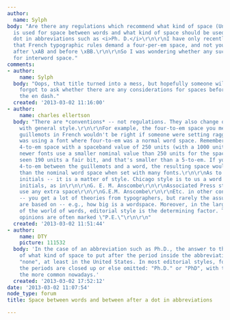 ```yaml
---
author:
  name: Sylph
body: "Are there any regulations which recommend what kind of space (Unicode symbol)
  is used for space between words and what kind of space should be used after the
  dot in abbreviations such as <i>Ph. D.</i>\r\n\r\nI have only recently found out
  that French typographic rules demand a four-per-em space, and not your usual one,
  after \xAB and before \xBB.\r\n\r\nSo I was wondering whether any such advice exists
  for interword space."
comments:
- author:
    name: Sylph
  body: "Oops, that title turned into a mess, but hopefully someone will correct it.\r\n\r\nI
    forgot to ask whether there are any considerations for spaces before and after
    the en dash."
  created: '2013-03-02 11:16:00'
- author:
    name: charles ellertson
  body: "There are *conventions* -- not regulations. They also change over time, and
    with general style.\r\n\r\nFor example, the four-to-em space you mention with
    guillemots in French wouldn't be right if someone were setting ragged right and
    was using a font where four-to-em was a normal word space. Remember, you get a
    4-to-em space with a spaceband value of 250 units (with a 1000 unit em). \r\n\r\nMost
    newer fonts use a smaller nominal value than 250 units for the spaceband -- I've
    seen 190 units a fair bit, and that's smaller than a 5-to-em. If you use a hard
    4-to-em between the guillemots and a word, the resulting space would be larger
    than the nominal word space when set with many fonts.\r\n\r\nAs to periods after
    initials -- it is a matter of style. Chicago style is to us a word space with
    initials, as in\r\n\r\nG. E. M. Anscombe\r\n\r\nAssociated Press style is to not
    use any extra space\r\n\r\nG.E.M. Anscombe\r\n\r\nEtc. in other constructions.\r\n\r\nSo
    -- you get a lot of theories from typographers, but rarely the assumptions they
    are based on -- e.g., how big is a wordspace. Moreover, in the largest portion
    of the world of words, editorial style is the determining factor. Typographer's
    opinions are often marked \"P.E.\"\r\n\r\n"
  created: '2013-03-02 11:51:44'
- author:
    name: DTY
    picture: 111532
  body: 'In the case of an abbreviation such as Ph.D., the answer to the question
    of what kind of space to put after the period inside the abbreviation is usually
    "none", at least in the United States. In most editorial styles, for such abbreviations
    the periods are closed up or else omitted: "Ph.D." or "PhD", with the latter being
    the more common nowadays.'
  created: '2013-03-02 17:52:12'
date: '2013-03-02 11:07:54'
node_type: forum
title: Space between words and between after a dot in abbreviations

---
```

